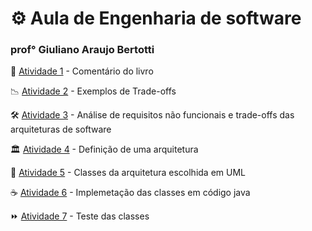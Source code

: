 # :gear: Aula de Engenharia de software	
### prof° Giuliano Araujo Bertotti

:book: [Atividade 1](https://github.com/PalomaSoaresR/bertoti/blob/main/atividade1.md) - Comentário do livro

:chart_with_downwards_trend: [Atividade 2](https://github.com/PalomaSoaresR/bertoti/blob/main/atividade2.md) - Exemplos de Trade-offs

:hammer_and_wrench:	[Atividade 3](https://github.com/PalomaSoaresR/bertoti/blob/main/atividade3.md) - Análise de requisitos não funcionais e trade-offs das arquiteturas de software

🏛 [Atividade 4](https://github.com/PalomaSoaresR/bertoti/blob/main/atividade4.md) - Definição de uma arquitetura

📌 [Atividade 5](https://github.com/PalomaSoaresR/bertoti/blob/main/atividade5.md) - Classes da arquitetura escolhida em UML

☕️ [Atividade 6]() - Implemetação das classes em código java

⏩️ [Atividade 7]() - Teste das classes

 